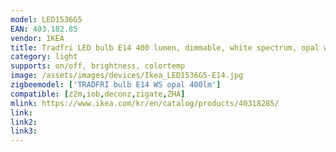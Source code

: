 ```yaml
---
model: LED1536G5
EAN: 403.182.85
vendor: IKEA
title: Tradfri LED bulb E14 400 lumen, dimmable, white spectrum, opal white
category: light
supports: on/off, brightness, colortemp
image: /assets/images/devices/Ikea_LED1536G5-E14.jpg
zigbeemodel: ['TRADFRI bulb E14 WS opal 400lm']
compatible: [z2m,iob,deconz,zigate,ZHA]
mlink: https://www.ikea.com/kr/en/catalog/products/40318285/
link: 
link2: 
link3: 
---
```


